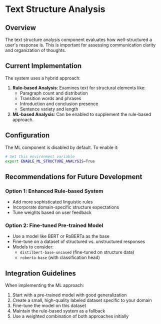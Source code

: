# Text Structure Analysis
## Overview
The text structure analysis component evaluates how well-structured a user's response is. This is important for assessing communication clarity and organization of thoughts.
## Current Implementation
The system uses a hybrid approach:
1. **Rule-based Analysis**: Examines text for structural elements like:
   - Paragraph count and distribution
   - Transition words and phrases
   - Introduction and conclusion presence
   - Sentence variety and length
2. **ML-based Analysis**: Can be enabled to supplement the rule-based approach.
## Configuration
The ML component is disabled by default. To enable it:
```bash
# Set this environment variable
export ENABLE_ML_STRUCTURE_ANALYSIS=True
```
## Recommendations for Future Development
### Option 1: Enhanced Rule-based System 
- Add more sophisticated linguistic rules
- Incorporate domain-specific structure expectations
- Tune weights based on user feedback
### Option 2: Fine-tuned Pre-trained Model 
- Use a model like BERT or RoBERTa as the base
- Fine-tune on a dataset of structured vs. unstructured responses
- Models to consider:
  - `distilbert-base-uncased` (fine-tuned on structure data)
  - `roberta-base` (with classification head)
## Integration Guidelines
When implementing the ML approach:
1. Start with a pre-trained model with good generalization
2. Create a small, high-quality labeled dataset specific to your domain
3. Fine-tune the model on this dataset
4. Maintain the rule-based system as a fallback
5. Use a weighted combination of both approaches initially
